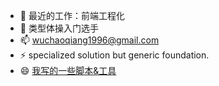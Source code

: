 <!--
**PeanutQAQ/peanutqaq** is a ✨ _special_ ✨ repository because its `README.md` (this file) appears on your GitHub profile.

Here are some ideas to get you started:

- 🔭 I’m currently working on ...
- 🌱 I’m currently learning ...
- 👯 I’m looking to collaborate on ...
- 🤔 I’m looking for help with ...
- 💬 Ask me about ...
- 📫 How to reach me: ...
- 😄 Pronouns: ...
- ⚡ Fun fact: ...
-->
* 🔭 最近的工作：前端工程化
* 🌱 类型体操入门选手
* 📫 wuchaoqiang1996@gmail.com
* ⚡ specialized solution but generic foundation.
* 😄 [我写的一些脚本&工具](https://gist.github.com/PeanutQAQ)
